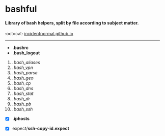 # bashful
#### Library of bash helpers, split by file according to subject matter.
:octocat: [incidentnormal.github.io](https://incidentnormal.github.io)
- - - -
- **.bashrc** 
- **.bash_logout** 

1. *.bash_aliases*
2. *.bash_vpn*
3. *.bash_parse*
4. *.bash_geo*
5. *.bash_cp*
6. *.bash_dns*
7. *.bash_stat*
8. *.bash_dr*
9. *.bash_pb*
1. *.bash_ssh*

- [x] **.iphosts**
- [x] expect/**ssh-copy-id.expect**





